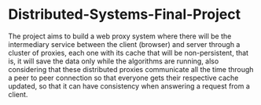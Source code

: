 # Distributed-Systems-Final-Project
The project aims to build a web proxy system where there will be the intermediary service between the client (browser) and server through a cluster of proxies, each one with its cache that will be non-persistent, that is, it will save the data only while the algorithms are running, also considering that these distributed proxies communicate all the time through a peer to peer connection so that everyone gets their respective cache updated, so that it can have consistency when answering a request from a client.
